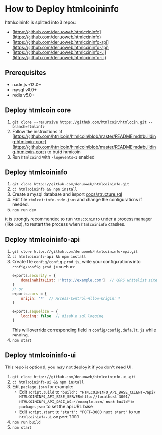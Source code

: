 # How to Deploy htmlcoininfo

htmlcoininfo is splitted into 3 repos:
* [https://github.com/denuoweb/htmlcoininfo](https://github.com/denuoweb/htmlcoininfo)
* [https://github.com/denuoweb/htmlcoininfo-api](https://github.com/denuoweb/htmlcoininfo-api)
* [https://github.com/denuoweb/htmlcoininfo-ui](https://github.com/denuoweb/htmlcoininfo-ui)

## Prerequisites

* node.js v12.0+
* mysql v8.0+
* redis v5.0+

## Deploy htmlcoin core
1. `git clone --recursive https://github.com/htmlcoin/htmlcoin.git --branch=htmlinfo`
2. Follow the instructions of [https://github.com/htmlcoin/htmlcoin/blob/master/README.md#building-htmlcoin-core](https://github.com/htmlcoin/htmlcoin/blob/master/README.md#building-htmlcoin-core) to build htmlcoin
3. Run `htmlcoind` with `-logevents=1` enabled

## Deploy htmlcoininfo
1. `git clone https://github.com/denuoweb/htmlcoininfo.git`
2. `cd htmlcoininfo && npm install`
3. Create a mysql database and import [docs/structure.sql](structure.sql)
4. Edit file `htmlcoininfo-node.json` and change the configurations if needed.
5. `npm run dev`

It is strongly recommended to run `htmlcoininfo` under a process manager (like `pm2`), to restart the process when `htmlcoininfo` crashes.

## Deploy htmlcoininfo-api
1. `git clone https://github.com/denuoweb/htmlcoininfo-api.git`
2. `cd htmlcoininfo-api && npm install`
3. Create file `config/config.prod.js`, write your configurations into `config/config.prod.js` such as:
    ```javascript
    exports.security = {
        domainWhiteList: ['http://example.com']  // CORS whitelist sites
    }
    // or
    exports.cors = {
        origin: '*'  // Access-Control-Allow-Origin: *
    }

    exports.sequelize = {
        logging: false  // disable sql logging
    }
    ```
    This will override corresponding field in `config/config.default.js` while running.
4. `npm start`

## Deploy htmlcoininfo-ui
This repo is optional, you may not deploy it if you don't need UI.
1. `git clone https://github.com/denuoweb/htmlcoininfo-ui.git`
2. `cd htmlcoininfo-ui && npm install`
3. Edit `package.json` for example:
   * Edit `script.build` to `"build": "HTMLCOININFO_API_BASE_CLIENT=/api/ HTMLCOININFO_API_BASE_SERVER=http://localhost:3001/ HTMLCOININFO_API_BASE_WS=//example.com/ nuxt build"` in `package.json` to set the api URL base
   * Edit `script.start` to `"start": "PORT=3000 nuxt start"` to run `htmlcoininfo-ui` on port 3000
4. `npm run build`
5. `npm start`
